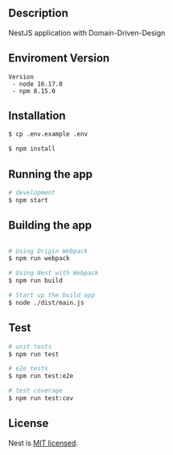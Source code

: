 ## Description

NestJS application with Domain-Driven-Design

## Enviroment Version

```
Version
 - node 16.17.0
 - npm 8.15.0
```

## Installation

```bash
$ cp .env.example .env

$ npm install
```

## Running the app

```bash
# development
$ npm start
```

## Building the app

```bash

# Using Origin Webpack
$ npm run webpack

# Using Nest with Webpack
$ npm run build

# Start up the build app
$ node ./dist/main.js
```

## Test

```bash
# unit tests
$ npm run test

# e2e tests
$ npm run test:e2e

# test coverage
$ npm run test:cov
```

## License

Nest is [MIT licensed](LICENSE).
